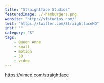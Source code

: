 ```yaml
---
title: "Straightface Studios"
featuredImage: ./-hamburgers.png
website: "http://sfstudios.com/"
twit: "https://twitter.com/StraightfaceHQ"
inst: ""
category: "S"
tags:
    - Queen Anne
    - small
    - motion
    - 3D
    - video
---
```


https://vimeo.com/straightface
